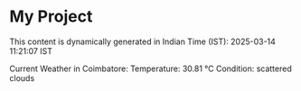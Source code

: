 # My Project

This content is dynamically generated in Indian Time (IST): 2025-03-14 11:21:07 IST


Current Weather in Coimbatore:
Temperature: 30.81 °C
Condition: scattered clouds
